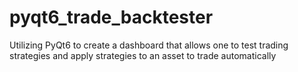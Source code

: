 # pyqt6_trade_backtester
Utilizing PyQt6 to create a dashboard that allows one to test trading strategies and apply strategies to an asset to trade automatically 
